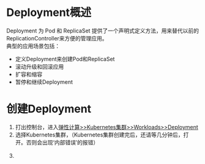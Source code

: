 # Deployment概述
Deployment 为 Pod 和 ReplicaSet 提供了一个声明式定义方法，用来替代以前的ReplicationController来方便的管理应用。  
典型的应用场景包括：  
- 定义Deployment来创建Pod和ReplicaSet  
- 滚动升级和回滚应用  
- 扩容和缩容  
- 暂停和继续Deployment    
# 创建Deployment  
1. 打出控制台，进入[弹性计算>>Kubernetes集群>>Workloads>>Deployment](https://cns-console.jdcloud.com/host/kubernetesdeployment/list)  
2. 选择Kubernetes集群，（Kubernetes集群创建完后，还请等几分钟后，打开。否则会出现‘内部错误’的报错）  
![]()
3. 
